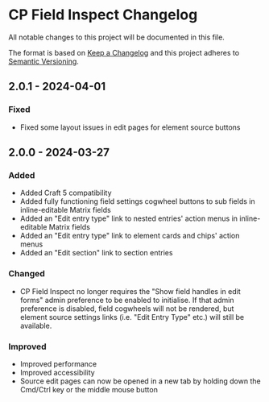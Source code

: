 # CP Field Inspect Changelog

All notable changes to this project will be documented in this file.

The format is based on [Keep a Changelog](http://keepachangelog.com/) and this project adheres to [Semantic Versioning](http://semver.org/).

## 2.0.1 - 2024-04-01

### Fixed
- Fixed some layout issues in edit pages for element source buttons  

## 2.0.0 - 2024-03-27  

### Added
- Added Craft 5 compatibility
- Added fully functioning field settings cogwheel buttons to sub fields in inline-editable Matrix fields  
- Added an "Edit entry type" link to nested entries' action menus in inline-editable Matrix fields
- Added an "Edit entry type" link to element cards and chips' action menus
- Added an "Edit section" link to section entries

### Changed
- CP Field Inspect no longer requires the "Show field handles in edit forms" admin preference to be enabled to initialise. If that admin preference is disabled, field cogwheels will not be rendered, but element source settings links (i.e. "Edit Entry Type" etc.) will still be available.  

### Improved
- Improved performance
- Improved accessibility
- Source edit pages can now be opened in a new tab by holding down the Cmd/Ctrl key or the middle mouse button
